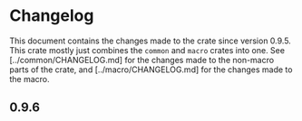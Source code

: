 # Changelog

This document contains the changes made to the crate since version 0.9.5. This crate mostly just combines the `common` and `macro` crates into one. See [../common/CHANGELOG.md] for the changes made to the non-macro parts of the crate,
and [../macro/CHANGELOG.md] for the changes made to the macro.

## 0.9.6